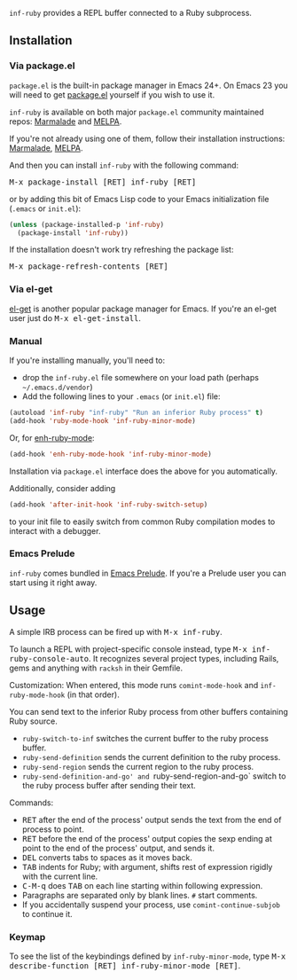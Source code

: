 `inf-ruby` provides a REPL buffer connected to a Ruby subprocess.

## Installation

### Via package.el

`package.el` is the built-in package manager in Emacs 24+. On Emacs 23
you will need to get [package.el](http://bit.ly/pkg-el23) yourself if you wish to use it.

`inf-ruby` is available on both major `package.el` community
maintained repos:
[Marmalade](http://marmalade-repo.org/packages/inf-ruby) and
[MELPA](http://melpa.milkbox.net/#/inf-ruby).

If you're not already using one of them, follow their installation instructions:
[Marmalade](http://marmalade-repo.org/),
[MELPA](http://melpa.milkbox.net/#/getting-started).

And then you can install `inf-ruby` with the following command:

<kbd>M-x package-install [RET] inf-ruby [RET]</kbd>

or by adding this bit of Emacs Lisp code to your Emacs initialization file (`.emacs` or `init.el`):

```lisp
(unless (package-installed-p 'inf-ruby)
  (package-install 'inf-ruby))
```

If the installation doesn't work try refreshing the package list:

<kbd>M-x package-refresh-contents [RET]</kbd>

### Via el-get

[el-get](https://github.com/dimitri/el-get) is another popular package manager for Emacs.
If you're an el-get user just do <kbd>M-x el-get-install</kbd>.

### Manual

If you're installing manually, you'll need to:

* drop the `inf-ruby.el` file somewhere on your load path (perhaps `~/.emacs.d/vendor`)
* Add the following lines to your `.emacs` (or `init.el`) file:

```lisp
(autoload 'inf-ruby "inf-ruby" "Run an inferior Ruby process" t)
(add-hook 'ruby-mode-hook 'inf-ruby-minor-mode)
```

Or, for [enh-ruby-mode](https://github.com/zenspider/enhanced-ruby-mode):

```lisp
(add-hook 'enh-ruby-mode-hook 'inf-ruby-minor-mode)
```

Installation via `package.el` interface does the above for you
automatically.

Additionally, consider adding

```lisp
(add-hook 'after-init-hook 'inf-ruby-switch-setup)
```

to your init file to easily switch from common Ruby compilation
modes to interact with a debugger.

### Emacs Prelude

`inf-ruby` comes bundled in
[Emacs Prelude](https://github.com/bbatsov/prelude). If you're a
Prelude user you can start using it right away.

## Usage

A simple IRB process can be fired up with <kbd>M-x inf-ruby</kbd>.

To launch a REPL with project-specific console instead, type <kbd>M-x inf-ruby-console-auto</kbd>.
It recognizes several project types, including Rails, gems and anything with `racksh` in their Gemfile.

Customization: When entered, this mode runs `comint-mode-hook` and
`inf-ruby-mode-hook` (in that order).

You can send text to the inferior Ruby process from other buffers containing
Ruby source.

* `ruby-switch-to-inf` switches the current buffer to the ruby process buffer.
* `ruby-send-definition` sends the current definition to the ruby process.
* `ruby-send-region` sends the current region to the ruby process.
* `ruby-send-definition-and-go' and `ruby-send-region-and-go` switch to the ruby process buffer after sending their text.

Commands:

* <kbd>RET</kbd> after the end of the process' output sends the text from the
end of process to point.
* <kbd>RET</kbd> before the end of the process' output copies the sexp ending at point
to the end of the process' output, and sends it.
* <kbd>DEL</kbd> converts tabs to spaces as it moves back.
* <kbd>TAB</kbd> indents for Ruby; with argument, shifts rest
of expression rigidly with the current line.
* <kbd>C-M-q</kbd> does <kbd>TAB</kbd> on each line starting within following expression.
* Paragraphs are separated only by blank lines.  `#` start comments.
* If you accidentally suspend your process, use
`comint-continue-subjob` to continue it.

### Keymap

To see the list of the keybindings defined by `inf-ruby-minor-mode`,
type <kbd>M-x describe-function [RET] inf-ruby-minor-mode [RET]</kbd>.
